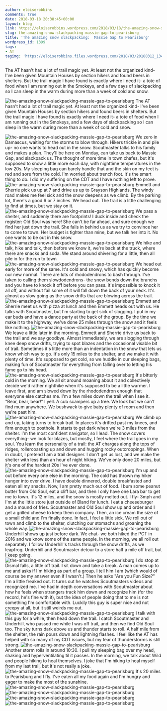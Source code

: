 ```yaml
---
author: eloiserobbins
comments: true
date: 2018-03-18 20:38:45+00:00
layout: blog
link: https://eloiserobbins.wordpress.com/2018/03/18/the-amazing-snow-slackpacking-massie-gap-to-pearisburg/
slug: the-amazing-snow-slackpacking-massie-gap-to-pearisburg
title: 'The amazing snow slackpacking:  Massie Gap to Pearisburg'
wordpress_id: 1399
tags:
- AT
tagimg: 'https://eloiserobbins.files.wordpress.com/2018/03/20180312_1344392.jpg'
---
```


The AT hasn't had a lot of trail magic yet. At least not the organized kind- I've been given Mountain Houses by section hikers and found beers in shelters. But the trail magic I have found is exactly where I need it- a tote of food when I am running out in the Smokeys, and a few days of slackpacking so I can sleep in the warm during more than a week of cold and snow.


![the-amazing-snow-slackpacking-massie-gap-to-pearisburg](https://eloiserobbins.files.wordpress.com/2018/03/20180312_1344392.jpg)
The AT hasn't had a lot of trail magic yet. At least not the organized kind- I've been given Mountain Houses by section hikers and found beers in shelters. But the trail magic I have found is exactly where I need it- a tote of food when I am running out in the Smokeys, and a few days of slackpacking so I can sleep in the warm during more than a week of cold and snow.

![the-amazing-snow-slackpacking-massie-gap-to-pearisburg](https://eloiserobbins.files.wordpress.com/2018/03/20180312_1410092.jpg)
We zero in Damascus, waiting for the storms to blow through. Hikers trickle in and pile up- no one wants to head out in the snow. Scoutmaster talks to his family and makes a plan. They'll be here on Monday, can take us back to Massie Gap, and slackpack us. The thought of more time in town chafes, but it's supposed to snow a little more each day, with nighttime temperatures in the low 20s. My sleeping bag can barely handle that and the skin on my feet is red and sore from the cold. I'm worried about trench foot. It's the smart thing to do. I did my suffering on the CDT and I have nothing left to prove.
![the-amazing-snow-slackpacking-massie-gap-to-pearisburg](https://eloiserobbins.files.wordpress.com/2018/03/20180312_162702.jpg)
Emmett and Sherrie pick us up at 7 and drive us up to Grayson Highlands. The windy road makes me feel sick and the snow deepens as we climb. By the parking lot, there's a good 6 or 7 inches. We head out. The trail is a little challenging to find at times, but we stay on it. 
![the-amazing-snow-slackpacking-massie-gap-to-pearisburg](https://eloiserobbins.files.wordpress.com/2018/03/20180313_091259.jpg)
We pass a shelter, and suddenly there are footprints! I duck inside and check the register: Old Soul was here! She can't be far ahead, and sure enough we find her just down the trail. She falls in behind us as we try to convince her to come to town. Her budget is tighter than mine, but we talk her into it. No one wants to be out in this snow.
![the-amazing-snow-slackpacking-massie-gap-to-pearisburg](https://eloiserobbins.files.wordpress.com/2018/03/20180313_095859.jpg)
We hike and talk, hike and talk, then before we know it, we're back at the truck, where there are snacks and soda. We stand around shivering for a little, then all pile in for the run to town
![the-amazing-snow-slackpacking-massie-gap-to-pearisburg](https://eloiserobbins.files.wordpress.com/2018/03/20180313_133715.jpg)
We head out early for more of the same. It's cold and snowy, which has quickly become our new normal. There are lots of rhododendrons to bash through. I've taken to calling them slowdodendrons- the snow bends down the branchs and you have to knock it off before you can pass. It's impossible to knock it all off, and without fail some of it will fall down the back of your neck. It's almost as slow going as the snow drifts that are blowing across the trail.
![the-amazing-snow-slackpacking-massie-gap-to-pearisburg](https://eloiserobbins.files.wordpress.com/2018/03/20180313_141535.jpg)
Emmett and Sherrie meet us with pizza at lunch and then Emmett heads out with us. He talks with Scoutmaster, but I'm starting to get sick of slogging. I put in my ear buds and have a dance party at the back of the group. By the time we make it to the highway, we've done 25 miles through the snow and it feels like nothing.
![the-amazing-snow-slackpacking-massie-gap-to-pearisburg](https://eloiserobbins.files.wordpress.com/2018/03/20180313_162209.jpg)
We leave a little later in the morning. Emmett and Sherrie drive us back to the trail and we say goodbye. Almost immediately, we are slogging through knee deep snow drifts, trying to spot blazes and the occasional visable bit of trail. Sometimes it's little more than an indentation in the snow that lets us know which way to go. It's only 15 miles to the shelter, and we make it with plenty of time. It's supposed to get cold, so we huddle in our sleeping bags, making fun of Scoutmaster for everything from falling over to letting his fame go to his head.
![the-amazing-snow-slackpacking-massie-gap-to-pearisburg](https://eloiserobbins.files.wordpress.com/2018/03/20180313_183540.jpg)
It's bitterly cold in the morning. We all sit around moaning about it and collectively decide we'd rather nighthike when it's supposed to be a little warmer. I leave first, and am slowed down by the rhododendron enough that everyone else catches me. I'm a few miles down the trail when I see it. "Bear, bear, bear!" I yell. A cub scampers up a tree. We look but we can't find mum anywhere. We bushwack to give baby plenty of room and then we're past him.
![the-amazing-snow-slackpacking-massie-gap-to-pearisburg](https://eloiserobbins.files.wordpress.com/2018/03/20180314_120504.jpg)
We climb up and up, taking turns to break trail. In places it's drifted past my knees, and firm enough to posthole. It starts to get dark when we're 3 miles from the shelter. I'm the most confident navigator, so I lead. The snow covers everything- we look for blazes, but mostly, I feel where the trail goes in my soul. You learn the personality of a trail: the AT charges along the tops of ridges, rollercoasting up and down and hugging rocky outcroppings. When in doubt, I pretend I am a trail designer. I don't get us lost, and we make the shelter with less than an hour of night hiking. We've only done 20 miles, but it's one of the hardest 20s I've ever done.
![the-amazing-snow-slackpacking-massie-gap-to-pearisburg](https://eloiserobbins.files.wordpress.com/2018/03/20180314_161351.jpg)
I'm up and out before every one else in the morning. The cold has thrown my hiker hunger into over drive. I have double dinnered, double breakfasted and eaten all my snacks. Now, I am pretty much out of food. I bum some peanut butter from Old Soul, eat a cliff bar, and then I only have one Lara bar to get me to town. It's 12 miles, and the snow is mostly melted out. I fly- 3mph and I'm at the little store just outside of Bland for lunch. I eat a cheeseburger and a mound of fries. Scoutmaster and Old Soul show up and order and I get a grilled cheese to keep them company. Then, an ice cream the size of a small child and I'm finally done. In fact, I feel a little sick. We roll out of town and climb to the shelter, clutching our stomachs and groaning the whole way.
![the-amazing-snow-slackpacking-massie-gap-to-pearisburg](https://eloiserobbins.files.wordpress.com/2018/03/20180315_140608.jpg)
Underhill shows up just before dark. We chat- we both hiked the PCT in 2016 and we know some of the same people. In the morning, we all roll out separately. I follow Underhill's tracks through the snow drifts, as we leapfrog. Underhill and Scoutmaster detour to a store half a mile off trail, but I keep going. 
![the-amazing-snow-slackpacking-massie-gap-to-pearisburg](https://eloiserobbins.files.wordpress.com/2018/03/20180315_162049.jpg)
I do stop at Dismal falls, a little off trail. I sit down and take a break. A man comes up to me and asks if I'm hiking as part of a group. I tell him I am (which would of course be my answer even if I wasn't.) Then he asks "Are you Fun Size?" I'm a little freaked out. It turns out he watches Scoutmasters videos and recognized me. I've had in depth conversations with Scoutmaster about how he feels when strangers track him down and recognize him (for the record, he's fine with it), but the idea of people doing that to me is not something I'm comfortable with. Luckily this guy is super nice and not creepy at all, but it still weirds me out.
![the-amazing-snow-slackpacking-massie-gap-to-pearisburg](https://eloiserobbins.files.wordpress.com/2018/03/20180316_0846341.jpg)
I talk with this guy for a while, then head down the trail. I catch Scoutmaster and Underhill, who passed me while I was off trail, and then we find Old Soul too. The sky turns dark above us and thunder starts to roll. A half mile from the shelter, the rain pours down and lightning flashes. I feel like the AT has helped with so many of my CDT issues, but my fear of thunderstorms is still strong.
![the-amazing-snow-slackpacking-massie-gap-to-pearisburg](https://eloiserobbins.files.wordpress.com/2018/03/20180317_140721.jpg)
Another storm rolls in around 10:30. I pull my sleeping bag over my head, shaking and hyperventilating til it passes. In the morning, we talk about Wild and people hiking to heal themselves. I joke that I'm hiking to heal myself from my last trail, but it's not really a joke.
![the-amazing-snow-slackpacking-massie-gap-to-pearisburg](https://eloiserobbins.files.wordpress.com/2018/03/20180317_141318.jpg)
It's 20 miles to Pearisburg and I fly. I've eaten all my food again and I'm hungry and eager to make the most of the sunshine.
![the-amazing-snow-slackpacking-massie-gap-to-pearisburg](https://eloiserobbins.files.wordpress.com/2018/03/20180317_150911.jpg)
![the-amazing-snow-slackpacking-massie-gap-to-pearisburg](https://eloiserobbins.files.wordpress.com/2018/03/20180318_085610.jpg)
![the-amazing-snow-slackpacking-massie-gap-to-pearisburg](https://eloiserobbins.files.wordpress.com/2018/03/20180318_132141.jpg)
![the-amazing-snow-slackpacking-massie-gap-to-pearisburg](https://eloiserobbins.files.wordpress.com/2018/03/20180318_133420.jpg)
